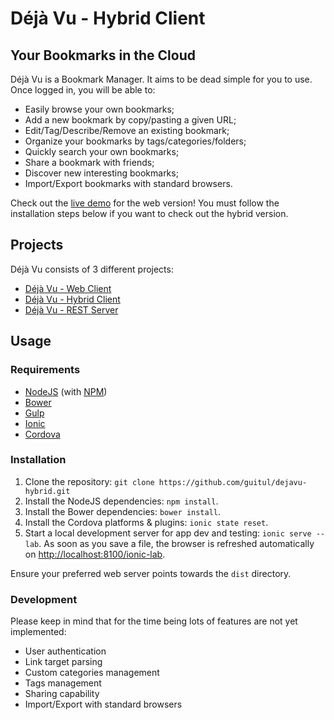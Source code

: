 # Déjà Vu - Hybrid Client
## Your Bookmarks in the Cloud

Déjà Vu is a Bookmark Manager. It aims to be dead simple for you to use. Once logged in, you will be able to:
* Easily browse your own bookmarks;
* Add a new bookmark by copy/pasting a given URL;
* Edit/Tag/Describe/Remove an existing bookmark;
* Organize your bookmarks by tags/categories/folders;
* Quickly search your own bookmarks;
* Share a bookmark with friends;
* Discover new interesting bookmarks;
* Import/Export bookmarks with standard browsers.

Check out the [live demo](http://guitul.github.io/dejavu-web/) for the web version!
You must follow the installation steps below if you want to check out the hybrid version.

## Projects
Déjà Vu consists of 3 different projects:
* [Déjà Vu - Web Client](https://github.com/guitul/dejavu-web)
* [Déjà Vu - Hybrid Client](https://github.com/guitul/dejavu-hybrid)
* [Déjà Vu - REST Server](https://github.com/guitul/dejavu-server)

## Usage
### Requirements
* [NodeJS](http://nodejs.org/) (with [NPM](https://www.npmjs.org/))
* [Bower](http://bower.io)
* [Gulp](http://gulpjs.com)
* [Ionic](http://ionicframework.com/)
* [Cordova](https://cordova.apache.org/)

### Installation
1. Clone the repository: `git clone https://github.com/guitul/dejavu-hybrid.git`
2. Install the NodeJS dependencies: `npm install`.
3. Install the Bower dependencies: `bower install`.
4. Install the Cordova platforms & plugins: `ionic state reset`.
5. Start a local development server for app dev and testing: `ionic serve --lab`. As soon as you save a file, the browser is refreshed automatically on [http://localhost:8100/ionic-lab](http://localhost:8100/ionic-lab).

Ensure your preferred web server points towards the `dist` directory.

### Development
Please keep in mind that for the time being lots of features are not yet implemented:
* User authentication
* Link target parsing
* Custom categories management
* Tags management
* Sharing capability
* Import/Export with standard browsers
